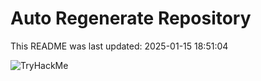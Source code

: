 # Auto Regenerate Repository

This README was last updated: 2025-01-15 18:51:04

 ![TryHackMe](https://tryhackme.com/badge/533634)